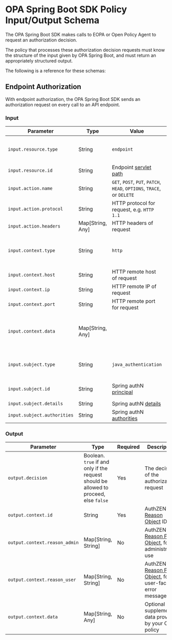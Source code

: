 # OPA Spring Boot SDK Policy Input/Output Schema

The OPA Spring Boot SDK makes calls to EOPA or Open Policy Agent to request an authorization decision.

The policy that processes these authorization decision requests must know the structure of the input given by OPA Spring Boot, and must return an appropriately structured output.

The following is a reference for these schemas:

## Endpoint Authorization

With endpoint authorization, the OPA Spring Boot SDK sends an authorization request on every call to an API endpoint.

### Input

| Parameter       | Type   | Value          | Description |
| --------------- | ------ | ---------------- | --- |
| `input.resource.type`       | String | `endpoint` | A constant describing the type of resource being accessed. |
| `input.resource.id`         | String | Endpoint [servlet path](https://javadoc.io/static/jakarta.servlet/jakarta.servlet-api/5.0.0/jakarta/servlet/http/HttpServletRequest.html#getServletPath--) |
| `input.action.name`         | String | `GET`, `POST`, `PUT`, `PATCH`, `HEAD`, `OPTIONS`, `TRACE`, or `DELETE` | HTTP request method |
| `input.action.protocol`     | String | HTTP protocol for request, e.g. `HTTP 1.1` | |
| `input.action.headers`      | Map[String, Any] | HTTP headers of request | Not guaranteed to be present. |
| `input.context.type`        | String | `http` | A constant describing the type of contextual information provided |
| `input.context.host`        | String | HTTP remote host of request | |
| `input.context.ip`          | String | HTTP remote IP of request | |
| `input.context.port`        | String | HTTP remote port for request | |
| `input.context.data`        | Map[String, Any] | | Optional supplemental data you can inject using a `ContextDataProvider` implementation |
| `input.subject.type`        | String | `java_authentication` | A constant describing the kind of subject being provided. |
| `input.subject.id`          | String | Spring authN [principal](https://docs.spring.io/spring-security/site/docs/current/api/org/springframework/security/core/Authentication.html#getPrincipal()) | ID representing the subject being authorized. |
| `input.subject.details`     | String | Spring authN [details](https://docs.spring.io/spring-security/site/docs/current/api/org/springframework/security/core/Authentication.html#getDetails()) | |
| `input.subject.authorities` | String | Spring authN [authorities](https://docs.spring.io/spring-security/site/docs/current/api/org/springframework/security/core/Authentication.html#getAuthorities()) |

### Output

| Parameter       | Type   | Required |Description |
| --------------- | ------ | ---------| --- |
| `output.decision`   | Boolean. `true` if and only if the request should be allowed to proceed, else `false` | Yes | The decision of the authorization request |
| `output.context.id` | String | Yes | AuthZEN [Reason Object](https://openid.github.io/authzen/#name-reason-object) ID |
| `output.context.reason_admin` | Map[String, String] | No |  AuthZEN [Reason Field Object](https://openid.github.io/authzen/#reason-field), for administrative use |
| `output.context.reason_user` | Map[String, String] | No | AuthZEN [Reason Field Object](https://openid.github.io/authzen/#reason-field), for user-facing error messages |
| `output.context.data` | Map[String, Any] | No | Optional supplemental data provided by your OPA policy |
